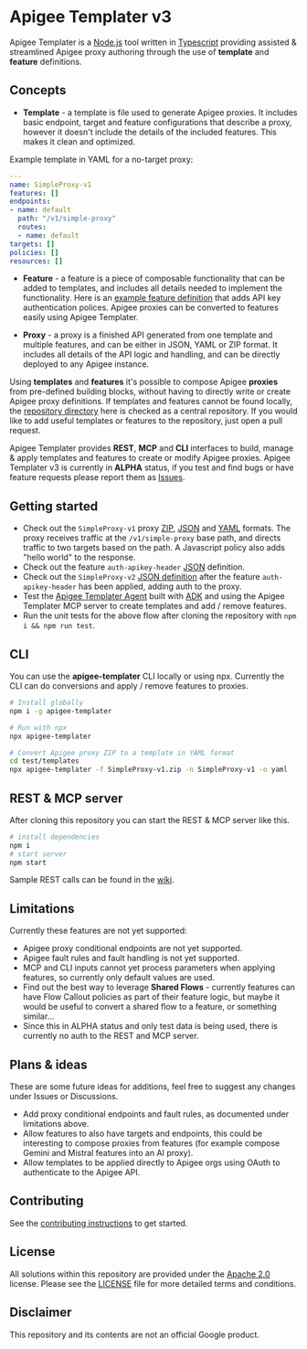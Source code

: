 # Apigee Templater v3
Apigee Templater is a [Node.js](https://nodejs.org/) tool written in [Typescript](https://www.typescriptlang.org/) providing assisted & streamlined Apigee proxy authoring through the use of **template** and **feature** definitions.

## Concepts

- **Template** - a template is file used to generate Apigee proxies. It includes basic endpoint, target and feature configurations that describe a proxy, however it doesn't include the details of the included features. This makes it clean and optimized.

Example template in YAML for a no-target proxy:
```yaml
---
name: SimpleProxy-v1
features: []
endpoints:
- name: default
  path: "/v1/simple-proxy"
  routes:
  - name: default
targets: []
policies: []
resources: []
```

- **Feature** - a feature is a piece of composable functionality that can be added to templates, and includes all details needed to implement the functionality. Here is an [example feature definition](https://github.com/apigee/apigee-templater/blob/main/test/features/auth-apikey-header.json) that adds API key authentication polices. Apigee proxies can be converted to features easily using Apigee Templater.

- **Proxy** - a proxy is a finished API generated from one template and multiple features, and can be either in JSON, YAML or ZIP format. It includes all details of the API logic and handling, and can be directly deployed to any Apigee instance.

Using **templates** and **features** it's possible to compose Apigee **proxies** from pre-defined building blocks, without having to directly write or create Apigee proxy definitions. If templates and features cannot be found locally, the [repository directory](https://github.com/apigee/apigee-templater/tree/main/repository) here is checked as a central repository. If you would like to add useful templates or features to the repository, just open a pull request.

Apigee Templater provides **REST**, **MCP** and **CLI** interfaces to build, manage & apply templates and features to create or modify Apigee proxies. Apigee Templater v3 is currently in **ALPHA** status, if you test and find bugs or have feature requests please report them as [Issues](https://github.com/apigee/apigee-templater/issues).

## Getting started
- Check out the `SimpleProxy-v1` proxy [ZIP](https://github.com/apigee/apigee-templater/tree/main/test/templates/SimpleProxy-v1/apiproxy), [JSON](https://github.com/apigee/apigee-templater/blob/main/test/templates/SimpleProxy-v1.json) and [YAML](https://github.com/apigee/apigee-templater/blob/main/test/templates/SimpleProxy-v1.yaml) formats. The proxy receives traffic at the `/v1/simple-proxy` base path, and directs traffic to two targets based on the path. A Javascript policy also adds "hello world" to the response.
- Check out the feature `auth-apikey-header` [JSON](https://github.com/apigee/apigee-templater/blob/main/test/features/auth-apikey-header.json) definition.
- Check out the `SimpleProxy-v2` [JSON definition](https://github.com/apigee/apigee-templater/blob/main/test/templates/SimpleProxy-v2.json) after the feature `auth-apikey-header` has been applied, adding auth to the proxy.
- Test the [Apigee Templater Agent](https://apigee-templater-agent-609874082793.europe-west1.run.app) built with [ADK](https://google.github.io/adk-docs/) and using the Apigee Templater MCP server to create templates and add / remove features.
- Run the unit tests for the above flow after cloning the repository with `npm i && npm run test`.
## CLI
You can use the **apigee-templater** CLI locally or using npx. Currently the CLI can do conversions and apply / remove features to proxies.
```sh
# Install globally
npm i -g apigee-templater

# Run with npx
npx apigee-templater

# Convert Apigee proxy ZIP to a template in YAML format
cd test/templates
npx apigee-templater -f SimpleProxy-v1.zip -n SimpleProxy-v1 -o yaml
```
## REST & MCP server
After cloning this repository you can start the REST & MCP server like this.
```sh
# install dependencies
npm i
# start server
npm start
```
Sample REST calls can be found in the [wiki](https://github.com/apigee/apigee-templater/wiki).

## Limitations
Currently these features are not yet supported:
- Apigee proxy conditional endpoints are not yet supported.
- Apigee fault rules and fault handling is not yet supported.
- MCP and CLI inputs cannot yet process parameters when applying features, so currently only default values are used.
- Find out the best way to leverage **Shared Flows** - currently features can have Flow Callout policies as part of their feature logic, but maybe it would be useful to convert a shared flow to a feature, or something similar...
- Since this in ALPHA status and only test data is being used, there is currently no auth to the REST and MCP server.

## Plans & ideas
These are some future ideas for additions, feel free to suggest any changes under Issues or Discussions.
- Add proxy conditional endpoints and fault rules, as documented under limitations above.
- Allow features to also have targets and endpoints, this could be interesting to compose proxies from features (for example compose Gemini and Mistral features into an AI proxy).
- Allow templates to be applied directly to Apigee orgs using OAuth to authenticate to the Apigee API.

## Contributing

See the [contributing instructions](./CONTRIBUTING.md) to get started.

## License

All solutions within this repository are provided under the
[Apache 2.0](https://www.apache.org/licenses/LICENSE-2.0) license.
Please see the [LICENSE](./LICENSE) file for more detailed terms and conditions.

## Disclaimer

This repository and its contents are not an official Google product.
